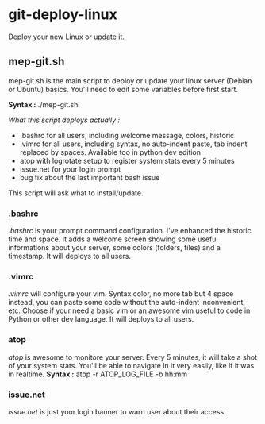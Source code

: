 git-deploy-linux
================
Deploy your new Linux or update it.

**mep-git.sh**
--------------
mep-git.sh is the main script to deploy or update your linux server (Debian or Ubuntu) basics. You'll need to edit some variables before first start.

__Syntax :__ ./mep-git.sh

*What this script deploys actually :*
* .bashrc for all users, including welcome message, colors, historic
* .vimrc for all users, including syntax, no auto-indent paste, tab indent replaced by spaces. Available too in python dev edition
* atop with logrotate setup to register system stats every 5 minutes
* issue.net for your login prompt
* bug fix about the last important bash issue

This script will ask what to install/update.

### .bashrc

_.bashrc_ is your prompt command configuration. I've enhanced the historic time and space. It adds a welcome screen showing some useful informations about your server, some colors (folders, files) and a timestamp.
It will deploys to all users.

### .vimrc

_.vimrc_ will configure your vim. Syntax color, no more tab but 4 space instead, you can paste some code without the auto-indent inconvenient, etc.
Choose if your need a basic vim or an awesome vim useful to code in Python or other dev language.
It will deploys to all users.

### atop

_atop_ is awesome to monitore your server. Every 5 minutes, it will take a shot of your system stats. You'll be able to navigate in it very easily, like if it was in realtime.
__Syntax :__ atop -r ATOP_LOG_FILE -b hh:mm

### issue.net

_issue.net_ is just your login banner to warn user about their access.
